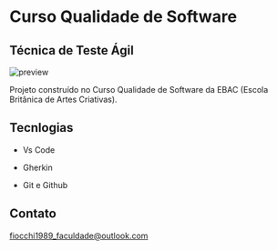 # Curso Qualidade de Software 

## Técnica de Teste Ágil

![preview](https://user-images.githubusercontent.com/107550887/191135129-02755480-d6cc-4a44-b192-4fda951c5e5b.png)

Projeto construído no Curso Qualidade de Software da EBAC (Escola Britânica de Artes Criativas).


## Tecnlogias
- Vs Code

- Gherkin

- Git e Github


## Contato
fiocchi1989_faculdade@outlook.com
